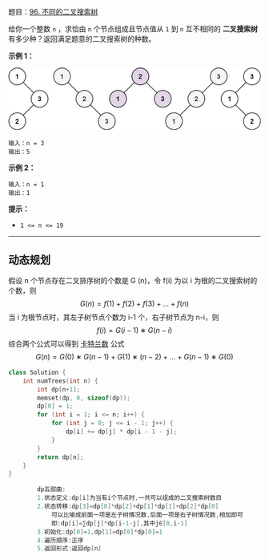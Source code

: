 题目：[96. 不同的二叉搜索树](https://leetcode.cn/problems/unique-binary-search-trees/)

给你一个整数 `n` ，求恰由 `n` 个节点组成且节点值从 `1` 到 `n` 互不相同的 **二叉搜索树** 有多少种？返回满足题意的二叉搜索树的种数。

**示例 1：**

![img](../../img/uniquebstn3-20221221214638476.jpg)

```
输入：n = 3
输出：5
```

**示例 2：**

```
输入：n = 1
输出：1
```

**提示：**

- `1 <= n <= 19`

---

## 动态规划

假设 n 个节点存在二叉排序树的个数是 G (n)，令 f(i) 为以 i 为根的二叉搜索树的个数，则
$$
G(n) = f(1) + f(2) + f(3) + ... + f(n)
$$
当 i 为根节点时，其左子树节点个数为 i-1 个，右子树节点为 n-i，则
$$
f(i)=G(i−1)∗G(n−i)
$$
综合两个公式可以得到 [卡特兰数](https://leetcode.cn/link/?target=https://baike.baidu.com/item/卡特兰数) 公式
$$
G(n)=G(0)∗G(n−1)+G(1)∗(n−2)+...+G(n−1)∗G(0)
$$

```cpp
class Solution {
    int numTrees(int n) {
        int dp[n+1];
        memset(dp, 0, sizeof(dp));
        dp[0] = 1;
        for (int i = 1; i <= n; i++) {
            for (int j = 0; j <= i - 1; j++) {
                dp[i] += dp[j] * dp[i - 1 - j];
            }
        }
        return dp[n];
    }
}
```

```java
        dp五部曲:
        1.状态定义:dp[i]为当有i个节点时,一共可以组成的二叉搜索树数目
        2.状态转移:dp[3]=dp[0]*dp[2]+dp[1]*dp[1]+dp[2]*dp[0]
            可以比喻成前面一项是左子树情况数,后面一项是右子树情况数,相加即可
            即:dp[i]=∑dp[j]*dp[i-1-j],其中j∈[0,i-1]
        3.初始化:dp[0]=1,dp[1]=dp[0]*dp[0]=1
        4.遍历顺序:正序
        5.返回形式:返回dp[n]
```
